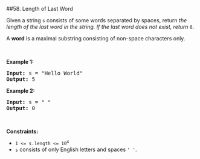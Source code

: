 ##58. Length of Last Word
<p>Given a string <code>s</code> consists of some words separated by spaces, return <em>the length of the last word&nbsp;in the string. If the last word does not exist, return </em><code>0</code>.</p>

<p>A <strong>word</strong> is a maximal substring consisting&nbsp;of non-space characters only.</p>

<p>&nbsp;</p>
<p><strong>Example 1:</strong></p>
<pre><strong>Input:</strong> s = "Hello World"
<strong>Output:</strong> 5
</pre><p><strong>Example 2:</strong></p>
<pre><strong>Input:</strong> s = " "
<strong>Output:</strong> 0
</pre>
<p>&nbsp;</p>
<p><strong>Constraints:</strong></p>

<ul>
	<li><code>1 &lt;= s.length &lt;= 10<sup>4</sup></code></li>
	<li><code>s</code> consists of only English letters and spaces <code>&#39; &#39;</code>.</li>
</ul>
